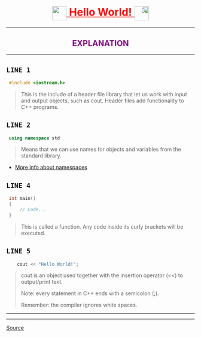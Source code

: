 <h1 align="center" style="text-decoration:underline;color:red;">
    <img style="vertical-align:middle;" src="https://media.giphy.com/media/SUDr9512mOzZrAbMcv/giphy.gif" height="38"/> 
    Hello World!
    <img style="transform:scaleX(-1);vertical-align:middle;" src="https://media.giphy.com/media/SUDr9512mOzZrAbMcv/giphy.gif" height="38"/>
</h1>

---

<h2 align="center" style="color:purple;">EXPLANATION</h2>

---

## `LINE 1`

```cpp
 #include <iostream.h>
 ```

> This is the include of a header file library that let us work with input and output objects, such as cout. Header files add functionality to C++ programs.

## `LINE 2`

```cpp
 using namespace std
 ```
 
 > Means that we can use names for objects and variables from the standard library.

 - <a href='https://stackoverflow.com/questions/57063459/using-multiple-namespaces' target='_blank'>More info about namespaces</a>

 ## `LINE 4`

```cpp
 int main()
 {
     // Code...
 }
 ```

 > This is called a function. Any code inside its curly brackets will be executed.

 ## `LINE 5`

```cpp
    cout << "Hello World!";
 ```

 > cout is an object used together with the insertion operator (<<) to output/print text.
 >
 > Note: every statement in C++ ends with a semicolon (;).
 >
 > Remember: the compiler ignores white spaces.

 ---
 ---
 <a href="https://www.w3schools.com" target="_blank">Source</a>


